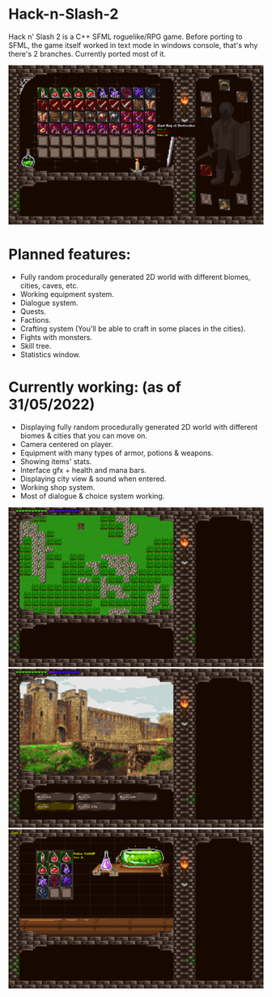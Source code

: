 # Hack-n-Slash-2
Hack n' Slash 2 is a C++ SFML roguelike/RPG game.
Before porting to SFML, the game itself worked in text mode in windows console, that's why there's 2 branches.
Currently ported most of it.

![Equipment interface](https://raw.githubusercontent.com/wariacix/Hack-n-Slash-2/master/Generator/Screenshots/eqimg.png)

# Planned features:
- Fully random procedurally generated 2D world with different biomes, cities, caves, etc.
- Working equipment system.
- Dialogue system.
- Quests.
- Factions.
- Crafting system (You'll be able to craft in some places in the cities).
- Fights with monsters.
- Skill tree.
- Statistics window.

# Currently working: (as of 31/05/2022)
- Displaying fully random procedurally generated 2D world with different biomes & cities that you can move on.
- Camera centered on player.
- Equipment with many types of armor, potions & weapons.
- Showing items' stats.
- Interface gfx + health and mana bars.
- Displaying city view & sound when entered.
- Working shop system.
- Most of dialogue & choice system working.
 
![Map interface WIP](https://raw.githubusercontent.com/wariacix/Hack-n-Slash-2/master/Generator/Screenshots/mainmapimg.png)
![City view](https://raw.githubusercontent.com/wariacix/Hack-n-Slash-2/master/Generator/Screenshots/dialogueimg.png)
![Alchemy shop view](https://raw.githubusercontent.com/wariacix/Hack-n-Slash-2/master/Generator/Screenshots/shopimg.png)

